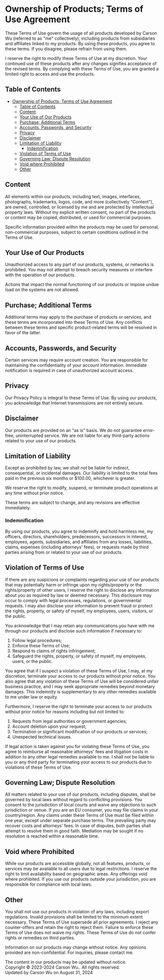 # Ownership of Products; Terms of Use Agreement

These Terms of Use govern the usage of all products developed by Carson Wu (referred to as "me" collectively), including products from subsidiaries and affiliates linked to my products. By using these products, you agree to these terms. If you disagree, please refrain from using them.

I reserve the right to modify these Terms of Use at my discretion. Your continued use of these products after any changes signifies acceptance of the revised terms. By complying with these Terms of Use, you are granted a limited right to access and use the products.


## Table of Contents

- [Ownership of Products; Terms of Use Agreement](#ownership-of-products-terms-of-use-agreement)
  - [Table of Contents](#table-of-content)
  - [Content](#content)
  - [Your Use of Our Products](#your-use-of-our-products)
  - [Purchase; Additional Terms](#purchase-additional-terms)
  - [Accounts, Passwords, and Security](#accounts-passwords-and-security)
  - [Privacy](#privacy)
  - [Disclaimer](#disclaimer)
  - [Limitation of Liability](#limitation-of-liability)
    - [Indemnification](#indemnification)
  - [Violation of Terms of Use](#violation-of-terms-of-use)
  - [Governing Law; Dispute Resolution](#governing-law-dispute-resolution)
  - [Void where Prohibited](#void-where-prohibited)
  - [Other](#other)

## Content

All elements within our products, including text, images, interfaces, photographs, trademarks, logos, code, and more (collectively "Content"), are owned, controlled, or licensed by me and are protected by intellectual property laws. Without my explicit written consent, no part of the products or content may be copied, distributed, or used for commercial purposes.

Specific information provided within the products may be used for personal, non-commercial purposes, subject to certain conditions outlined in the Terms of Use.

## Your Use of Our Products

Unauthorized access to any part of our products, systems, or networks is prohibited. You may not attempt to breach security measures or interfere with the operation of our products.

Actions that impact the normal functioning of our products or impose undue load on the systems are not allowed.

## Purchase; Additional Terms

Additional terms may apply to the purchase of products or services, and these terms are incorporated into these Terms of Use. Any conflicts between these terms and specific product-related terms will be resolved in favor of the latter.

## Accounts, Passwords, and Security

Certain services may require account creation. You are responsible for maintaining the confidentiality of your account information. Immediate notification is required in case of unauthorized account access.

## Privacy

Our Privacy Policy is integral to these Terms of Use. By using our products, you acknowledge that Internet transmissions are not entirely secure.

## Disclaimer

Our products are provided on an "as is" basis. We do not guarantee error-free, uninterrupted service. We are not liable for any third-party actions related to your use of our products.

## Limitation of Liability

Except as prohibited by law, we shall not be liable for indirect, consequential, or incidental damages. Our liability is limited to the total fees paid in the previous six months or $100.00, whichever is greater.

We reserve the right to modify, suspend, or terminate product operations at any time without prior notice.

These terms are subject to change, and any revisions are effective immediately.

### Indemnification

By using our products, you agree to indemnify and hold harmless me, my officers, directors, shareholders, predecessors, successors in interest, employees, agents, subsidiaries, and affiliates from any losses, liabilities, claims, expenses (including attorneys' fees), or requests made by third parties arising from or related to your use of our products.

## Violation of Terms of Use

If there are any suspicions or complaints regarding your use of our products that may potentially harm or infringe upon my rights/property or the rights/property of other users, I reserve the right to disclose any information about you as required by law or deemed necessary. This disclosure may occur to comply with legal processes, regulations, or governmental requests. I may also disclose your information to prevent fraud or protect the rights, property, or safety of myself, my employees, users, visitors, or the public.

You acknowledge that I may retain any communications you have with me through our products and disclose such information if necessary to:

1. Follow legal procedures;
2. Enforce these Terms of Use;
3. Respond to claims of rights infringement;
4. Safeguard the rights, property, or safety of myself, my employees, users, or the public.

You agree that if I suspect a violation of these Terms of Use, I may, at my discretion, terminate your access to our products without prior notice. You also agree that any violation of these Terms of Use will be considered unfair business practice, and I may seek appropriate remedies beyond monetary damages. This indemnity is supplementary to any other remedies available to me under law or equity.

Furthermore, I reserve the right to terminate your access to our products without prior notice for reasons including but not limited to:

1. Requests from legal authorities or government agencies;
2. Account deletion upon your request;
3. Termination or significant modification of our products or services;
4. Unexpected technical issues.

If legal action is taken against you for violating these Terms of Use, you agree to reimburse all reasonable attorneys' fees and litigation costs in addition to any other legal remedies available to me. I shall not be liable to you or any third party for terminating your access to our products due to violations of these Terms of Use.

## Governing Law; Dispute Resolution

All matters related to your use of our products, including disputes, shall be governed by local laws without regard to conflicting provisions. You consent to the jurisdiction of local courts and waive any objections to such jurisdiction or venue. If you are an EU consumer, you may file claims in your country/region. Any claims under these Terms of Use must be filed within one year, except under separate purchase terms. The prevailing party may recover costs and attorneys' fees. In case of disputes, both parties shall attempt to resolve them in good faith. Mediation may be sought if no resolution is reached within a reasonable time.

## Void where Prohibited

While our products are accessible globally, not all features, products, or services may be available to all users due to legal restrictions. I reserve the right to limit availability based on geographic areas. Any offerings void where prohibited. If you use our products outside your jurisdiction, you are responsible for compliance with local laws.

## Other

You shall not use our products in violation of any laws, including export regulations. Invalid provisions shall be limited to the minimum extent necessary. These Terms of Use supersede all prior agreements. I reject any counter-offers and retain the right to reject them. Failure to enforce these Terms of Use does not waive my rights. These Terms of Use do not confer rights or remedies on third parties.

Information on our products may change without notice. Any opinions provided are non-confidential. For inquiries, please contact me.

The content in our products may be updated without notice.<br>
Copyright © 2023-2024 Carson Wu.. All rights reserved.<br>
Updated by Carson Wu on August 31, 2024
